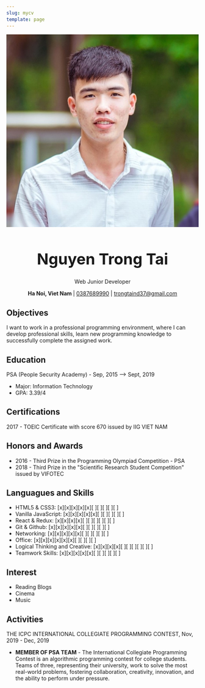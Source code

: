 ```yaml
---
slug: mycv
template: page
---
```

![Profile Images](../images/trongtai.jpg)
<h1 style="
  text-align: center;
  font-size: 40px;
">
Nguyen Trong Tai
</h1>
<p align="center">Web Junior Developer</p>

<p align="center"><strong>Ha Noi, Viet Nam </strong> | <a href="callto::trongtaind37@gmail.com"> 0387689990</a> | <a href="mailto::trongtaind37@gmail.com"> trongtaind37@gmail.com</a></p>

## Objectives
I want to work in a professional programming environment, where I can develop professional skills, learn new programming knowledge to successfully complete the assigned work.

## Education
PSA (People Security Academy) - Sep, 2015 --> Sept, 2019
* Major: Information Technology
* GPA: 3.39/4

## Certifications
2017 - TOEIC Certificate with score 670 issued by IIG VIET NAM

## Honors and Awards
* 2016 - Third Prize in the Programming Olympiad Competition - PSA
* 2018 - Third Prize in the "Scientific Research Student Competition" issued by VIFOTEC


## Languagues and Skills 
* HTML5 & CSS3: [x][x][x][x][x][ ][ ][ ][ ][ ]
* Vanilla JavaScript: [x][x][x][x][x][ ][ ][ ][ ][ ]
* React & Redux: [x][x][x][x][ ][ ][ ][ ][ ][ ]
* Git & Github: [x][x][x][x][x][ ][ ][ ][ ][ ]
* Networking: [x][x][x][x][x][ ][ ][ ][ ][ ]
* Office: [x][x][x][x][x][x][ ][ ][ ][ ]
* Logical Thinking and Creative: [x][x][x][x][ ][ ][ ][ ][ ][ ]
* Teamwork Skills: [x][x][x][x][x][ ][ ][ ][ ][ ]

## Interest
* Reading Blogs 
* Cinema
* Music

## Activities
THE ICPC INTERNATIONAL COLLEGIATE PROGRAMMING CONTEST, Nov, 2019 - Dec, 2019
* **MEMBER OF PSA TEAM** - 
The International Collegiate Programming Contest is an algorithmic programming contest for college students.
Teams of three, representing their university, work to solve the most real-world problems, fostering collaboration, creativity, innovation, and the ability to perform under pressure.

